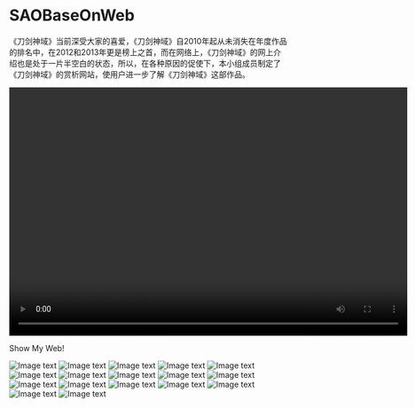 # SAOBaseOnWeb
《刀剑神域》当前深受大家的喜爱，《刀剑神域》自2010年起从未消失在年度作品的排名中，在2012和2013年更是榜上之首，而在网络上，《刀剑神域》的网上介绍也是处于一片半空白的状态，所以，在各种原因的促使下，本小组成员制定了《刀剑神域》的赏析网站，使用户进一步了解《刀剑神域》这部作品。

<video width="718" height="448" controls>   <source src="mdResources/SOA_DEMO.mp4" type="video/mp4"> </video>

Show My Web!

![Image text](https://github.com/Hyainth/SAOBaseOnWeb/blob/master/imgFile/image012.jpg?raw=false)
![Image text](https://github.com/Hyainth/SAOBaseOnWeb/blob/master/imgFile/image013.jpg?raw=false)
![Image text](https://github.com/Hyainth/SAOBaseOnWeb/blob/master/imgFile/image014.jpg?raw=false)
![Image text](https://github.com/Hyainth/SAOBaseOnWeb/blob/master/imgFile/image015.jpg?raw=false)
![Image text](https://github.com/Hyainth/SAOBaseOnWeb/blob/master/imgFile/image016.jpg?raw=false)
![Image text](https://github.com/Hyainth/SAOBaseOnWeb/blob/master/imgFile/image017.jpg?raw=false)
![Image text](https://github.com/Hyainth/SAOBaseOnWeb/blob/master/imgFile/image018.jpg?raw=false)
![Image text](https://github.com/Hyainth/SAOBaseOnWeb/blob/master/imgFile/image019.jpg?raw=false)
![Image text](https://github.com/Hyainth/SAOBaseOnWeb/blob/master/imgFile/image020.jpg?raw=false)
![Image text](https://github.com/Hyainth/SAOBaseOnWeb/blob/master/imgFile/image021.jpg?raw=false)
![Image text](https://github.com/Hyainth/SAOBaseOnWeb/blob/master/imgFile/image022.jpg?raw=false)
![Image text](https://github.com/Hyainth/SAOBaseOnWeb/blob/master/imgFile/image023.jpg?raw=false)
![Image text](https://github.com/Hyainth/SAOBaseOnWeb/blob/master/imgFile/image024.jpg?raw=false)
![Image text](https://github.com/Hyainth/SAOBaseOnWeb/blob/master/imgFile/image025.jpg?raw=false)
![Image text](https://github.com/Hyainth/SAOBaseOnWeb/blob/master/imgFile/image026.jpg?raw=false)
![Image text](https://github.com/Hyainth/SAOBaseOnWeb/blob/master/imgFile/image027.jpg?raw=false)
![Image text](https://github.com/Hyainth/SAOBaseOnWeb/blob/master/imgFile/image028.jpg?raw=false)


